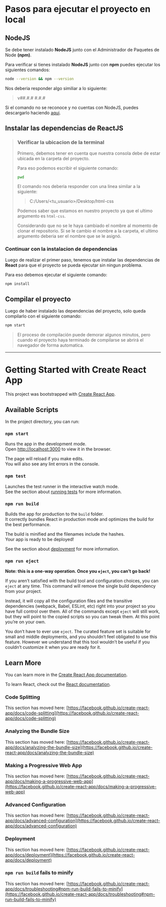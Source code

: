 # Pasos para ejecutar el proyecto en local

## NodeJS

Se debe tener instalado **NodeJS** junto con el Administrador de Paquetes de Node **(npm)**.

Para verificar si tienes instalado **NodeJS** junto con **npm** puedes ejecutar los siguientes comandos:

```bash
node --version && npm --version
```

Nos deberia responder algo similiar a lo siguiente:

>v##.#.#
>#.#.#

Si el comando no se reconoce y no cuentas con NodeJS, puedes descargarlo haciendo [aqui](https://nodejs.org/en/download/).

## Instalar las dependencias de ReactJS

>### Verificar la ubicacion de la terminal
>
>Primero, debemos tener en cuenta que nuestra consola debe de estar ubicada en la carpeta del proyecto.
>
>Para eso podemos escribir el siguiente comando:
>
>```bash
>pwd
>```
>
>El comando nos deberia responder con una linea similar a la siguiente:
>
>>C:/Users/<tu_usuario>/Desktop/html-css
>
>Podemos saber que estamos en nuestro proyecto ya que el ultimo argumento es `html-css`.
>
>Considerando que no se le haya cambiado el nombre al momento de clonar el repositorio.
>Si se le cambio el nombre a la carpeta, el ultimo argumento deberia ser el nombre que se le asignó.

### Continuar con la instalacion de dependencias

Luego de realizar el primer paso, tenemos que instalar las dependencias de **React** para que el proyecto
se pueda ejecutar sin ningun problema.

Para eso debemos ejecutar el siguiente comando:

```bash
npm install
```

## Compilar el proyecto

Luego de haber instalado las dependencias del proyecto, solo queda compilarlo con el siguiente comando:

```bash
npm start
```

> El proceso de compilación puede demorar algunos minutos, pero cuando el proyecto haya terminado de compilarse
> se abrirá el navegador de forma automatica.

---

# Getting Started with Create React App

This project was bootstrapped with [Create React App](https://github.com/facebook/create-react-app).

## Available Scripts

In the project directory, you can run:

### `npm start`

Runs the app in the development mode.\
Open [http://localhost:3000](http://localhost:3000) to view it in the browser.

The page will reload if you make edits.\
You will also see any lint errors in the console.

### `npm test`

Launches the test runner in the interactive watch mode.\
See the section about [running tests](https://facebook.github.io/create-react-app/docs/running-tests) for more information.

### `npm run build`

Builds the app for production to the `build` folder.\
It correctly bundles React in production mode and optimizes the build for the best performance.

The build is minified and the filenames include the hashes.\
Your app is ready to be deployed!

See the section about [deployment](https://facebook.github.io/create-react-app/docs/deployment) for more information.

### `npm run eject`

**Note: this is a one-way operation. Once you `eject`, you can’t go back!**

If you aren’t satisfied with the build tool and configuration choices, you can `eject` at any time. This command will remove the single build dependency from your project.

Instead, it will copy all the configuration files and the transitive dependencies (webpack, Babel, ESLint, etc) right into your project so you have full control over them. All of the commands except `eject` will still work, but they will point to the copied scripts so you can tweak them. At this point you’re on your own.

You don’t have to ever use `eject`. The curated feature set is suitable for small and middle deployments, and you shouldn’t feel obligated to use this feature. However we understand that this tool wouldn’t be useful if you couldn’t customize it when you are ready for it.

## Learn More

You can learn more in the [Create React App documentation](https://facebook.github.io/create-react-app/docs/getting-started).

To learn React, check out the [React documentation](https://reactjs.org/).

### Code Splitting

This section has moved here: [https://facebook.github.io/create-react-app/docs/code-splitting](https://facebook.github.io/create-react-app/docs/code-splitting)

### Analyzing the Bundle Size

This section has moved here: [https://facebook.github.io/create-react-app/docs/analyzing-the-bundle-size](https://facebook.github.io/create-react-app/docs/analyzing-the-bundle-size)

### Making a Progressive Web App

This section has moved here: [https://facebook.github.io/create-react-app/docs/making-a-progressive-web-app](https://facebook.github.io/create-react-app/docs/making-a-progressive-web-app)

### Advanced Configuration

This section has moved here: [https://facebook.github.io/create-react-app/docs/advanced-configuration](https://facebook.github.io/create-react-app/docs/advanced-configuration)

### Deployment

This section has moved here: [https://facebook.github.io/create-react-app/docs/deployment](https://facebook.github.io/create-react-app/docs/deployment)

### `npm run build` fails to minify

This section has moved here: [https://facebook.github.io/create-react-app/docs/troubleshooting#npm-run-build-fails-to-minify](https://facebook.github.io/create-react-app/docs/troubleshooting#npm-run-build-fails-to-minify)
